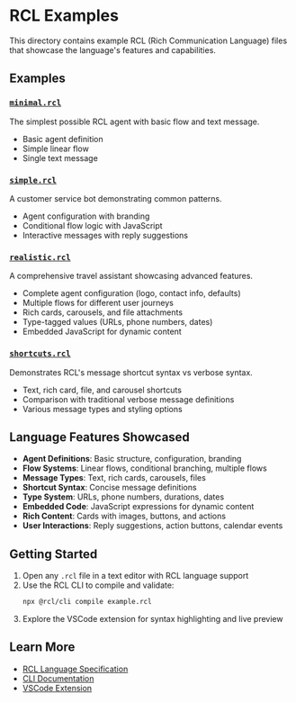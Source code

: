 # RCL Examples

This directory contains example RCL (Rich Communication Language) files that showcase the language's features and capabilities.

## Examples

### [`minimal.rcl`](./minimal.rcl)
The simplest possible RCL agent with basic flow and text message.
- Basic agent definition
- Simple linear flow
- Single text message

### [`simple.rcl`](./simple.rcl) 
A customer service bot demonstrating common patterns.
- Agent configuration with branding
- Conditional flow logic with JavaScript
- Interactive messages with reply suggestions

### [`realistic.rcl`](./realistic.rcl)
A comprehensive travel assistant showcasing advanced features.
- Complete agent configuration (logo, contact info, defaults)
- Multiple flows for different user journeys
- Rich cards, carousels, and file attachments
- Type-tagged values (URLs, phone numbers, dates)
- Embedded JavaScript for dynamic content

### [`shortcuts.rcl`](./shortcuts.rcl)
Demonstrates RCL's message shortcut syntax vs verbose syntax.
- Text, rich card, file, and carousel shortcuts
- Comparison with traditional verbose message definitions
- Various message types and styling options

## Language Features Showcased

- **Agent Definitions**: Basic structure, configuration, branding
- **Flow Systems**: Linear flows, conditional branching, multiple flows
- **Message Types**: Text, rich cards, carousels, files
- **Shortcut Syntax**: Concise message definitions
- **Type System**: URLs, phone numbers, durations, dates
- **Embedded Code**: JavaScript expressions for dynamic content
- **Rich Content**: Cards with images, buttons, and actions
- **User Interactions**: Reply suggestions, action buttons, calendar events

## Getting Started

1. Open any `.rcl` file in a text editor with RCL language support
2. Use the RCL CLI to compile and validate:
   ```bash
   npx @rcl/cli compile example.rcl
   ```
3. Explore the VSCode extension for syntax highlighting and live preview

## Learn More

- [RCL Language Specification](../docs/rcl-formal-specification.md)
- [CLI Documentation](../packages/cli/README.md)
- [VSCode Extension](../apps/extension/README.md)